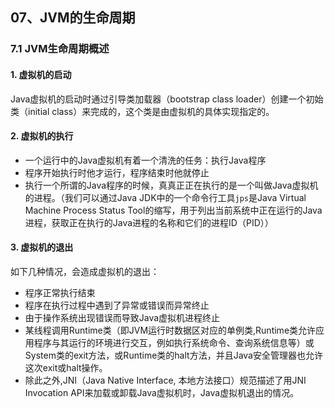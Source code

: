 ## 07、JVM的生命周期

### 7.1 JVM生命周期概述

#### 1. 虚拟机的启动

Java虚拟机的启动时通过引导类加载器（bootstrap class loader）创建一个初始类（initial class）来完成的，这个类是由虚拟机的具体实现指定的。

#### 2. 虚拟机的执行

- 一个运行中的Java虚拟机有着一个清洗的任务：执行Java程序
- 程序开始执行时他才运行，程序结束时他就停止
- 执行一个所谓的Java程序的时候，真真正正在执行的是一个叫做Java虚拟机的进程。（我们可以通过Java JDK中的一个命令行工具`jps`是Java Virtual Machine Process Status Tool的缩写，用于列出当前系统中正在运行的Java进程，获取正在执行的Java进程的名称和它们的进程ID（PID））

#### 3. 虚拟机的退出

如下几种情况，会造成虚拟机的退出：

- 程序正常执行结束
- 程序在执行过程中遇到了异常或错误而异常终止
- 由于操作系统出现错误而导致Java虚拟机进程终止
- 某线程调用Runtime类（即JVM运行时数据区对应的单例类,Runtime类允许应用程序与其运行的环境进行交互，例如执行系统命令、查询系统信息等）或System类的exit方法，或Runtime类的halt方法，并且Java安全管理器也允许这次exit或halt操作。
- 除此之外,JNI（Java Native Interface, 本地方法接口）规范描述了用JNI Invocation API来加载或卸载Java虚拟机时，Java虚拟机退出的情况。